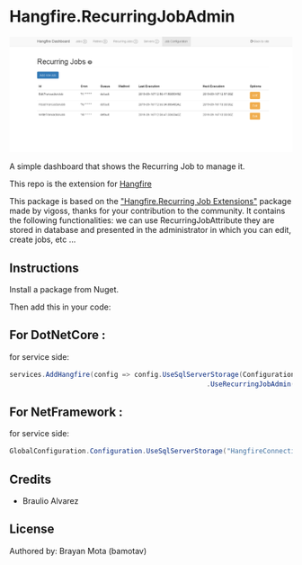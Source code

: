 # Hangfire.RecurringJobAdmin

![dashboard](Content/dashboard.png)

A simple dashboard that shows the Recurring Job to manage it.

This repo is the extension for [Hangfire](https://github.com/HangfireIO/Hangfire)

This package is based on the ["Hangfire.Recurring Job Extensions"](https://github.com/icsharp/Hangfire.RecurringJobExtensions/) package made by vigoss, thanks for your contribution to the community. It contains the following functionalities: we can use RecurringJobAttribute they are stored in database and presented in the administrator in which you can edit, create jobs, etc ...

## Instructions
Install a package from Nuget.

Then add this in your code:

## For DotNetCore  :
for service side:
```csharp
services.AddHangfire(config => config.UseSqlServerStorage(Configuration.GetConnectionString("HangfireConnection"))
                                                 .UseRecurringJobAdmin(typeof(Startup).Assembly))
```

## For NetFramework  :
for service side:
```csharp
GlobalConfiguration.Configuration.UseSqlServerStorage("HangfireConnection").UseRecurringJobAdmin(typeof(Startup).Assembly)
```

## Credits
 * Braulio Alvarez

## License
Authored by: Brayan Mota (bamotav)


